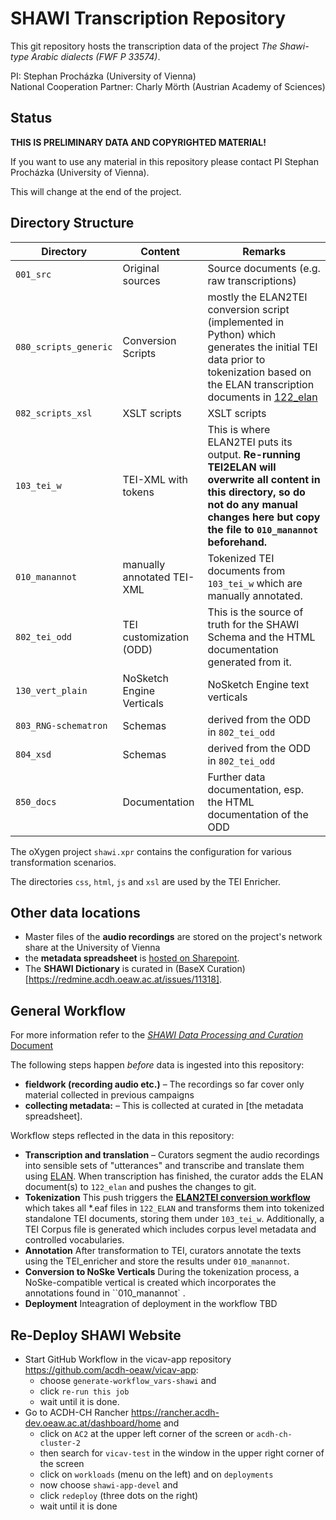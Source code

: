 # SHAWI Transcription Repository

This git repository hosts the transcription data of the project *The Shawi-type Arabic dialects (FWF P 33574)*.    

PI: Stephan Procházka (University of Vienna)     
National Cooperation Partner: Charly Mörth (Austrian Academy of Sciences)

## Status

**THIS IS PRELIMINARY DATA AND COPYRIGHTED MATERIAL!**

If you want to use any material in this repository please contact PI Stephan Procházka (University of Vienna).

This will change at the end of the project.

## Directory Structure

| Directory             | Content                    | Remarks                                                                                                                                                                                                                     |
| --------------------- | -------------------------- | --------------------------------------------------------------------------------------------------------------------------------------------------------------------------------------------------------------------------- |
| `001_src`             | Original sources           | Source documents (e.g. raw transcriptions)                                                                                                                                                                                  |
| `080_scripts_generic` | Conversion Scripts         | mostly the ELAN2TEI conversion script (implemented in Python) which generates the initial TEI data prior to tokenization based on the ELAN transcription documents in [122_elan](122_elan)                                  |
| `082_scripts_xsl`     | XSLT scripts               | XSLT scripts                                                                                                                                                                                                                |
| `103_tei_w`     | TEI-XML with tokens          | This is where ELAN2TEI puts its output. **Re-running TEI2ELAN will overwrite all content in this directory, so do not do any manual changes here but copy the file to `010_manannot` beforehand.**  |
| `010_manannot`        | manually annotated TEI-XML | Tokenized TEI documents from `103_tei_w` which are manually annotated.                                                                                                                                                                       |
| `802_tei_odd`         | TEI customization (ODD)    | This is the source of truth for the SHAWI Schema and the HTML documentation generated from it.                                                                                                                              |
| `130_vert_plain`       | NoSketch Engine Verticals  | NoSketch Engine text verticals                                                                                                                                                                                                     |
| `803_RNG-schematron`  | Schemas                    | derived from the ODD in `802_tei_odd`                                                                                                                                                                                       |
| `804_xsd`  | Schemas                    | derived from the ODD in `802_tei_odd` |
| `850_docs`            | Documentation              | Further data documentation, esp. the HTML documentation of the ODD                                                                                                                                                          |

The oXygen project `shawi.xpr` contains the configuration for various transformation scenarios.

The directories `css`, `html`, `js` and `xsl` are used by the TEI Enricher.

## Other data locations

* Master files of the **audio recordings** are stored on the project's network share at the University of Vienna
* the **metadata spreadsheet** is [hosted on Sharepoint](https://oeawacat.sharepoint.com/sites/ACDH-CH_p_ShawiTypeArabicDialects_Shawi/_layouts/15/Doc.aspx?sourcedoc={F01FF43B-2409-4E31-A5BF-653E0559B160}&file=SHAWI%20Recordings.xlsx&action=default&mobileredirect=true&cid=f7311564-c2b6-4b08-9a52-468547688408).
* The **SHAWI Dictionary** is curated in (BaseX Curation)[https://redmine.acdh.oeaw.ac.at/issues/11318].

## General Workflow

For more information refer to the [*SHAWI Data Processing and Curation* Document](https://oeawacat.sharepoint.com/:w:/r/sites/ACDH-CH_p_ShawiTypeArabicDialects_Shawi/_layouts/15/Doc.aspx?sourcedoc=%7B2C46C1F7-110E-4BB9-981D-A068086B9767%7D&file=Data_Curation_and_Processing_Handbook_Template.docx&action=default&mobileredirect=true&cid=17912ea5-8f1f-4b88-ba45-43b73373ecfd)

The following steps happen _before_ data is ingested into this repository:

* **fieldwork (recording audio etc.)** – The recordings so far cover only material collected in previous campaigns
* **collecting metadata:** – This is collected at curated in [the metadata spreadsheet].

Workflow steps reflected in the data in this repository:

* **Transcription and translation** – Curators segment the audio recordings into sensible sets of "utterances" and transcribe and translate them using [ELAN](https://archive.mpi.nl/tla/elan). When transcription has finished, the curator adds the ELAN document(s) to `122_elan` and pushes the changes to git.
* **Tokenization**  This push triggers the **[ELAN2TEI conversion workflow](elan2tei)** which takes all *.eaf files in `122_ELAN` and transforms them into tokenized standalone TEI documents, storing them under `103_tei_w`. Additionally, a TEI Corpus file is generated which includes corpus level metadata and controlled vocabularies. 
* **Annotation** After transformation to TEI, curators annotate the texts using the TEI\_enricher and store the results under ``010_manannot``. 
* **Conversion to NoSke Verticals** During the tokenization process, a NoSke-compatible vertical is created which incorporates the annotations found in ``010_manannot` .
* **Deployment** Inteagration of deployment in the workflow TBD

## Re-Deploy SHAWI Website

*  Start GitHub Workflow in the vicav-app repository https://github.com/acdh-oeaw/vicav-app:
   * choose `generate-workflow_vars-shawi` and
   * click `re-run this job`
   * wait until it is done.
*  Go to ACDH-CH Rancher https://rancher.acdh-dev.oeaw.ac.at/dashboard/home and 
   * click on `AC2` at the upper left corner of the screen  or `acdh-ch-cluster-2`
   * then search for `vicav-test` in the window in the upper right corner of the screen
   * click on `workloads` (menu on the left) and on `deployments`
   * now choose `shawi-app-devel` and
   * click `redeploy` (three dots on the right)
   * wait until it is done
